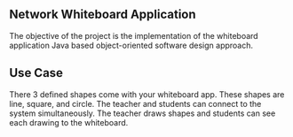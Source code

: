 ## Network Whiteboard Application

The objective of the project is the implementation of the whiteboard application Java based object-oriented software design approach.

## Use Case 

There 3 defined shapes come with your whiteboard app. These shapes are line, square, and circle. The teacher and students can connect to the system simultaneously. The teacher draws shapes and students can see each drawing to the whiteboard.
